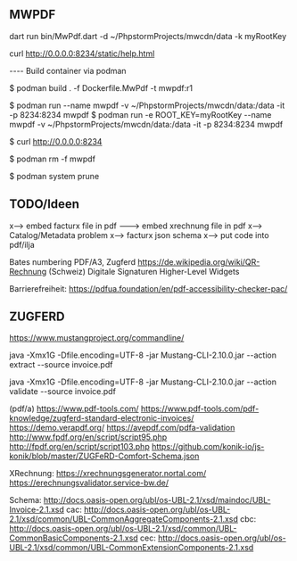 MWPDF
-----

dart run bin/MwPdf.dart -d ~/PhpstormProjects/mwcdn/data -k myRootKey

curl http://0.0.0.0:8234/static/help.html



---- Build container via podman

$ podman build . -f Dockerfile.MwPdf -t mwpdf:r1

$ podman run --name mwpdf -v ~/PhpstormProjects/mwcdn/data:/data -it -p 8234:8234 mwpdf
$ podman run -e ROOT_KEY=myRootKey --name mwpdf -v ~/PhpstormProjects/mwcdn/data:/data -it -p 8234:8234 mwpdf

$ curl http://0.0.0.0:8234

$ podman rm -f mwpdf

$ podman system prune



TODO/Ideen
----------

x--> embed facturx file in pdf
---> embed xrechnung file in pdf
x--> Catalog/Metadata problem
x--> facturx json schema
x--> put code into pdf/ilja


Bates numbering
PDF/A3, Zugferd
https://de.wikipedia.org/wiki/QR-Rechnung (Schweiz)
Digitale Signaturen
Higher-Level Widgets

Barrierefreiheit:
https://pdfua.foundation/en/pdf-accessibility-checker-pac/


ZUGFERD
-------
https://www.mustangproject.org/commandline/

java -Xmx1G -Dfile.encoding=UTF-8 -jar Mustang-CLI-2.10.0.jar --action extract --source invoice.pdf

java -Xmx1G -Dfile.encoding=UTF-8 -jar Mustang-CLI-2.10.0.jar --action validate --source invoice.pdf

(pdf/a)
https://www.pdf-tools.com/
https://www.pdf-tools.com/pdf-knowledge/zugferd-standard-electronic-invoices/
https://demo.verapdf.org/
https://avepdf.com/pdfa-validation
http://www.fpdf.org/en/script/script95.php
http://fpdf.org/en/script/script103.php
https://github.com/konik-io/js-konik/blob/master/ZUGFeRD-Comfort-Schema.json

XRechnung:
https://xrechnungsgenerator.nortal.com/
https://erechnungsvalidator.service-bw.de/

Schema:
http://docs.oasis-open.org/ubl/os-UBL-2.1/xsd/maindoc/UBL-Invoice-2.1.xsd
cac: http://docs.oasis-open.org/ubl/os-UBL-2.1/xsd/common/UBL-CommonAggregateComponents-2.1.xsd
cbc: http://docs.oasis-open.org/ubl/os-UBL-2.1/xsd/common/UBL-CommonBasicComponents-2.1.xsd
cec: http://docs.oasis-open.org/ubl/os-UBL-2.1/xsd/common/UBL-CommonExtensionComponents-2.1.xsd

